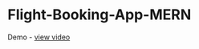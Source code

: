 # Flight-Booking-App-MERN
Demo - <a href="https://drive.google.com/file/d/1gLUHqqZg4lopUWhMr5aEX7Sl4qyoF9-a/view?usp=drive_link">view video</a>
